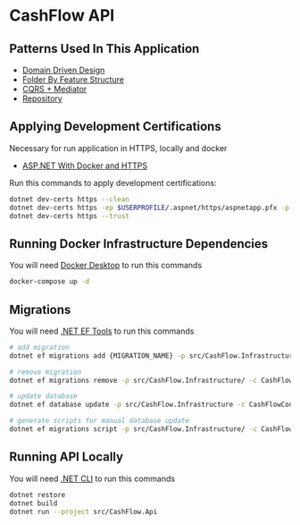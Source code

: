 # CashFlow API

## Patterns Used In This Application

- [Domain Driven Design](https://balta.io/cursos/modelando-dominios-ricos)
- [Folder By Feature Structure](https://github.com/tfsantosbr/dotnet-folder-by-feature-structure)
- [CQRS + Mediator](https://balta.io/blog/aspnet-core-cqrs-mediator)
- [Repository](https://learning.eximia.co/videos/repositorios)

## Applying Development Certifications

Necessary for run application in HTTPS, locally and docker

- [ASP.NET With Docker and HTTPS](https://josiahmortenson.dev/blog/2020-06-08-aspnetcore-docker-https)

Run this commands to apply development certifications:

```bash
dotnet dev-certs https --clean
dotnet dev-certs https -ep $USERPROFILE/.aspnet/https/aspnetapp.pfx -p dev@123
dotnet dev-certs https --trust
```

## Running Docker Infrastructure Dependencies

You will need [Docker Desktop](https://docs.docker.com/desktop/install/windows-install/) to run this commands

```bash
docker-compose up -d
```

## Migrations

You will need [.NET EF Tools](https://docs.microsoft.com/en-us/ef/core/cli/dotnet) to run this commands

```bash
# add migration
dotnet ef migrations add {MIGRATION_NAME} -p src/CashFlow.Infrastructure/ -c CashFlowContext -s src/CashFlow.Api -o Migrations

# remove migration
dotnet ef migrations remove -p src/CashFlow.Infrastructure/ -c CashFlowContext -s src/CashFlow.Api

# update database
dotnet ef database update -p src/CashFlow.Infrastructure -c CashFlowContext -s src/CashFlow.Api

# generate scripts for manual database update
dotnet ef migrations script -p src/CashFlow.Infrastructure/ -c CashFlowContext -s src/CashFlow.Api -o ./scripts/migrations.sql
```

## Running API Locally

You will need [.NET CLI](https://dotnet.microsoft.com/en-us/download) to run this commands

```bash
dotnet restore
dotnet build
dotnet run --project src/CashFlow.Api
```
